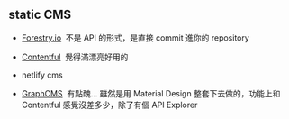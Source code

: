 
## static CMS

- [Forestry.io](https://forestry.io/)
  不是 API 的形式，是直接 commit 進你的 repository

- [Contentful](https://www.contentful.com/)
  覺得滿漂亮好用的
  
- netlify cms

- [GraphCMS](https://graphcms.com/)
  有點醜... 雖然是用 Material Design 整套下去做的，功能上和 Contentful 感覺沒差多少，除了有個 API Explorer


##
